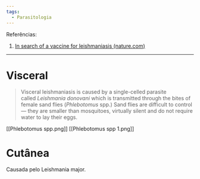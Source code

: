 ```yaml
---
tags:
  - Parasitologia
---
```

Referências: 
1. [In search of a vaccine for leishmaniasis (nature.com)](https://www.nature.com/articles/d41586-023-02580-y)
--- 
# Visceral 
>Visceral leishmaniasis is caused by a single-celled parasite called _Leishmania donovani_ which is transmitted through the bites of female sand flies (_Phlebotomus_ spp.)
> Sand flies are difficult to control — they are smaller than mosquitoes, virtually silent and do not require water to lay their eggs.

[[Phlebotomus spp.png]]
[[Phlebotomus spp 1.png]]

# Cutânea 
Causada pelo Leishmania major. 